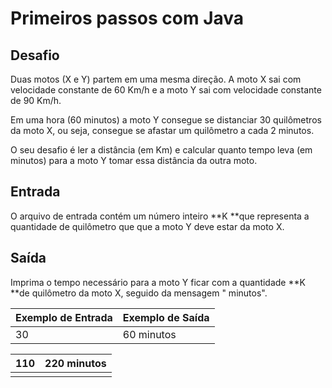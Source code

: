 # Primeiros passos com Java
## Desafio

Duas motos (X e Y) partem em uma mesma direção. A moto X sai com velocidade constante de 60 Km/h e a moto Y sai com velocidade constante de 90 Km/h.

Em uma hora (60 minutos) a moto Y consegue se distanciar 30 quilômetros da moto X, ou seja, consegue se afastar um quilômetro a cada 2 minutos.

O seu desafio é ler a distância (em Km) e calcular quanto tempo leva (em minutos) para a moto Y tomar essa distância da outra moto.

## Entrada

O arquivo de entrada contém um número inteiro **K **que representa a quantidade de quilômetro que que a moto Y deve estar da moto X.

## Saída

Imprima o tempo necessário para a moto Y ficar com a quantidade **K **de quilômetro da moto X, seguido da mensagem " minutos".

 

| Exemplo de Entrada | Exemplo de Saída |
| ------------------ | ---------------- |
| 30                 | 60 minutos       |

| 110  | 220 minutos |
| ---- | ----------- |
|      |             |
